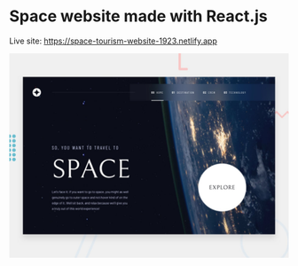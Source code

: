 # Space website made with React.js 

Live site: https://space-tourism-website-1923.netlify.app 


![Design preview for the space-tourism-website challenge](./public/assets/desktop-preview.jpg)


